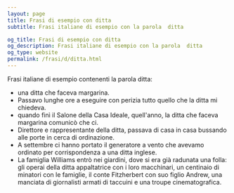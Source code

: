 ```yaml
---
layout: page
title: Frasi di esempio con ditta 
subtitle: Frasi italiane di esempio con la parola  ditta

og_title: Frasi di esempio con ditta 
og_description: Frasi italiane di esempio con la parola  ditta
og_type: website
permalink: /frasi/d/ditta.html
---
```


Frasi italiane di esempio contenenti la parola ditta:


- una ditta che faceva margarina.
- Passavo lunghe ore a eseguire con perizia tutto quello che la ditta mi chiedeva.
- quando finì il Salone della Casa Ideale, quell'anno, la ditta che faceva margarina comunicò che ci.
- Direttore e rappresentante della ditta, passava di casa in casa bussando alle porte in cerca di ordinazione.
- A settembre ci hanno portato il generatore a vento che avevamo ordinato per corrispondenza a una ditta inglese.
- La famiglia Williams entrò nei giardini, dove si era già radunata una folla: gli operai della ditta appaltatrice con i loro macchinari, un centinaio di minatori con le famiglie, il conte Fitzherbert con suo figlio Andrew, una manciata di giornalisti armati di taccuini e una troupe cinematografica.
